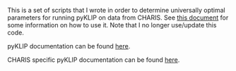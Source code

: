 This is a set of scripts that I wrote in order to determine universally optimal parameters for running pyKLIP on data from CHARIS. See [this document](https://docs.google.com/document/d/1yX0l96IZs1IxxKCRmriVSAQM3KFGF9U1-FnpJXhcLXo/edit?usp=sharing) for some information on how to use it. Note that I no longer use/update this code.

pyKLIP documentation can be found [here](pyklip.readthedocs.io).

CHARIS specific pyKLIP documentation can be found [here](https://bitbucket.org/pyKLIP/pyklip/src/master/docs/source/instruments/CHARIS.rst).

